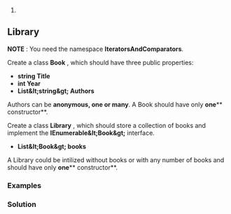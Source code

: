 1.
## Library

**NOTE** : You need the namespace **IteratorsAndComparators**.

Create a class **Book** , which should have three public properties:

- **string Title**
- **int Year**
- **List\&lt;string\&gt; Authors**

Authors can be **anonymous, one or many**. A Book should have only **one**** constructor**.

Create a class **Library** , which should store a collection of books and implement the **IEnumerable\&lt;Book\&gt;** interface.

- **List\&lt;Book\&gt; books**

A Library could be intilized without books or with any number of books and should have only **one**** constructor**.

### Examples

### Solution
